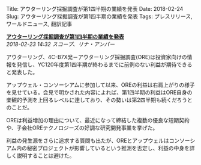 Title: アウターリング採掘調査が第1四半期の業績を発表
Date: 2018-02-24
Slug: アウターリング採掘調査が第1四半期の業績を発表
Tags: プレスリリース, ワールドニュース, 翻訳記事

<p class="lead"><strong><a href="https://community.eveonline.com/news/news-channels/world-news/outer-ring-excavations-to-issue-profits-report-q1-yc120/">アウターリング採掘調査が第1四半期の業績を発表</a></strong><br/>
<em>2018-02-23 14:32 スコープ、リナ・アンバー</em></p>
<p>アウターリング、4C-B7X発－アウターリング採掘調査(ORE)は投資家向けの情報を発信し、YC120年度第1四半期が終わるまでに前例のない利益が期待できると発表した。</p>
<p>アップウェル・コンソーシアムに参加して以来、OREの利益は右肩上がりの様子を見せている。会見で明かされた内容によれば、第1四半期の利益はORE自身の楽観的予測を上回るレベルに達しており、その勢いは第2四半期も続くだろうとのことだ。</p>
<p>OREは利益増加の理由について、最近になって締結した複数の優良な短期契約や、子会社OREテクノロジーズの好調な研究開発事業を挙げた。</p>
<p>利益の発生源をさらに追求する質問も出たが、OREとアップウェルはコンソーシアム内の秘密プロジェクトが影響しているという推測を否定し、利益の中身を詳しく説明することは避けた。</p>

